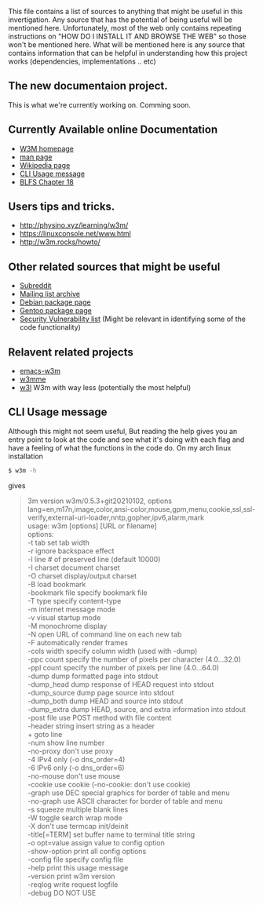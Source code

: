 This file contains a list of sources to anything that might be useful in this invertigation. Any source that has the potential of being useful will be mentioned here.
Unfortunately, most of the web only contains repeating instructions on "HOW DO I INSTALL IT AND BROWSE THE WEB" so those won't be mentioned here. What will be mentioned here is any source that contains information that can be helpful in understanding how this project works (dependencies, implementations .. etc)

## The new documentaion project.
This is what we're currently working on.
Comming soon.

## Currently Available online Documentation
* [W3M homepage](http://w3m.sourceforge.net/)
* [man page](https://www.mankier.com/1/w3m)
* [Wikipedia page](https://en.wikipedia.org/wiki/W3m)
* [CLI Usage message](#usage)
* [BLFS Chapter 18](https://www.linuxfromscratch.org/blfs/view/8.2/basicnet/w3m.html)

## Users tips and tricks.
* http://physino.xyz/learning/w3m/
* https://linuxconsole.net/www.html
* http://w3m.rocks/howto/

## Other related sources that might be useful
* [Subreddit](reddit.com/r/w3m)
* [Mailing list archive](https://www.mail-archive.com/w3m-dev-en@sic.med.tohoku.ac.jp/)
* [Debian package page](https://packages.debian.org/sid/w3m)
* [Gentoo package page](https://packages.gentoo.org/packages/www-client/w3m)
* [Security Vulnerability list](https://www.cvedetails.com/vulnerability-list/vendor_id-912/product_id-1573/W3M-W3M.html) (Might be relevant in identifying some of the code functionality)

## Relavent related projects
* [emacs-w3m](https://emacs-w3m.github.io/)
* [w3mme](http://pub.ks-and-ks.ne.jp/prog/w3mmee/)
* [w3l](https://git.sr.ht/~vdupras/w3l) W3m with way less (potentially the most helpful)

## CLI Usage message
Although this might not seem useful, But reading the help gives you an entry point to look at the code and see what it's doing with each flag and have a feeling of what the functions in the code do.
On my arch linux installation
```bash
$ w3m -h
```
gives

>3m version w3m/0.5.3+git20210102, options lang=en,m17n,image,color,ansi-color,mouse,gpm,menu,cookie,ssl,ssl-verify,external-uri-loader,nntp,gopher,ipv6,alarm,mark  
usage: w3m [options] [URL or filename]  
options:  
    -t tab           set tab width  
    -r               ignore backspace effect  
    -l line          # of preserved line (default 10000)  
    -I charset       document charset  
    -O charset       display/output charset  
    -B               load bookmark  
    -bookmark file   specify bookmark file  
    -T type          specify content-type  
    -m               internet message mode  
    -v               visual startup mode  
    -M               monochrome display  
    -N               open URL of command line on each new tab  
    -F               automatically render frames  
    -cols width      specify column width (used with -dump)  
    -ppc count       specify the number of pixels per character (4.0...32.0)  
    -ppl count       specify the number of pixels per line (4.0...64.0)  
    -dump            dump formatted page into stdout  
    -dump_head       dump response of HEAD request into stdout  
    -dump_source     dump page source into stdout  
    -dump_both       dump HEAD and source into stdout  
    -dump_extra      dump HEAD, source, and extra information into stdout  
    -post file       use POST method with file content  
    -header string   insert string as a header  
    +<num>           goto <num> line  
    -num             show line number  
    -no-proxy        don't use proxy  
    -4               IPv4 only (-o dns_order=4)  
    -6               IPv6 only (-o dns_order=6)  
    -no-mouse        don't use mouse  
    -cookie          use cookie (-no-cookie: don't use cookie)  
    -graph           use DEC special graphics for border of table and menu  
    -no-graph        use ASCII character for border of table and menu  
    -s               squeeze multiple blank lines  
    -W               toggle search wrap mode  
    -X               don't use termcap init/deinit  
    -title[=TERM]    set buffer name to terminal title string  
    -o opt=value     assign value to config option  
    -show-option     print all config options  
    -config file     specify config file  
    -help            print this usage message  
    -version         print w3m version  
    -reqlog          write request logfile  
    -debug           DO NOT USE
